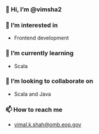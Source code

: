### 👋 Hi, I’m @vimsha2

### 👀 I’m interested in
- Frontend development

### 🌱 I’m currently learning
- Scala 

### 💞️ I’m looking to collaborate on
- Scala and Java

### 📫 How to reach me
- vimal.k.shah@omb.eop.gov

<!---
vimsha2/vimsha2 is a ✨ special ✨ repository because its `README.md` (this file) appears on your GitHub profile.
You can click the Preview link to take a look at your changes.
--->
